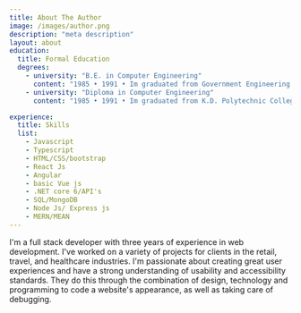 ```yaml
---
title: About The Author
image: /images/author.png
description: "meta description"
layout: about
education:
  title: Formal Education
  degrees:
    - university: "B.E. in Computer Engineering"
      content: "1985 • 1991 • Im graduated from Government Engineering College Patan with first class distinction."
    - university: "Diploma in Computer Engineering"
      content: "1985 • 1991 • Im graduated from K.D. Polytechnic College Patan with first class distinction."

experience:
  title: Skills
  list:
    - Javascript
    - Typescript
    - HTML/CSS/bootstrap
    - React Js
    - Angular
    - basic Vue js
    - .NET core 6/API's
    - SQL/MongoDB
    - Node Js/ Express js
    - MERN/MEAN
---
```


I'm a full stack developer with three years of experience in web development. I've worked on a variety of projects for clients in the retail, travel, and healthcare industries. I'm passionate about creating great user experiences and have a strong understanding of usability and accessibility standards. They do this through the combination of design, technology and programming to code a website's appearance, as well as taking care of debugging.
